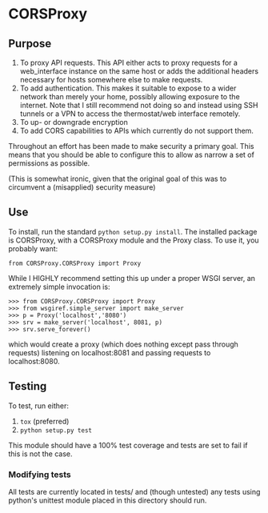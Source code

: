 # CORSProxy

## Purpose

1. To proxy API requests.  This API either acts to proxy requests for a web_interface instance on the same host or adds the additional headers necessary for hosts somewhere else to make requests.
2. To add authentication.  This makes it suitable to expose to a wider network than merely your home, possibly allowing exposure to the internet.  Note that I still recommend not doing so and instead using SSH tunnels or a VPN to access the thermostat/web interface remotely.
3. To up- or downgrade encryption
4. To add CORS capabilities to APIs which currently do not support them.

Throughout an effort has been made to make security a primary goal.  This means that you should be able to configure this to allow as narrow a set of permissions as possible.

(This is somewhat ironic, given that the original goal of this was to circumvent a (misapplied) security measure)

## Use

To install, run the standard `python setup.py install`.  The installed package is CORSProxy, with a CORSProxy module and the Proxy class.  To use it, you probably want:
```
from CORSProxy.CORSProxy import Proxy
```

While I HIGHLY recommend setting this up under a proper WSGI server, an extremely simple invocation is:
```
>>> from CORSProxy.CORSProxy import Proxy
>>> from wsgiref.simple_server import make_server
>>> p = Proxy('localhost','8080')
>>> srv = make_server('localhost', 8081, p)
>>> srv.serve_forever()
```
which would create a proxy (which does nothing except pass through requests) listening on localhost:8081 and passing requests to localhost:8080.

## Testing
To test, run either:

1. `tox` (preferred)
2. `python setup.py test`

This module should have a 100% test coverage and tests are set to fail if this is not the case.

### Modifying tests

All tests are currently located in tests/ and (though untested) any tests using python's unittest module placed in this directory should run.
